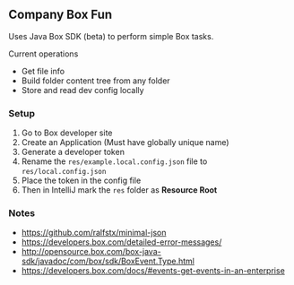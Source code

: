 ## Company Box Fun

Uses Java Box SDK (beta) to perform simple Box tasks.

Current operations

- Get file info
- Build folder content tree from any folder
- Store and read dev config locally

### Setup

1. Go to Box developer site
1. Create an Application (Must have globally unique name)
1. Generate a developer token
1. Rename the `res/example.local.config.json` file to `res/local.config.json`
1. Place the token in the config file
1. Then in IntelliJ mark the `res` folder as **Resource Root**


### Notes

- https://github.com/ralfstx/minimal-json
- https://developers.box.com/detailed-error-messages/
- http://opensource.box.com/box-java-sdk/javadoc/com/box/sdk/BoxEvent.Type.html
- https://developers.box.com/docs/#events-get-events-in-an-enterprise
